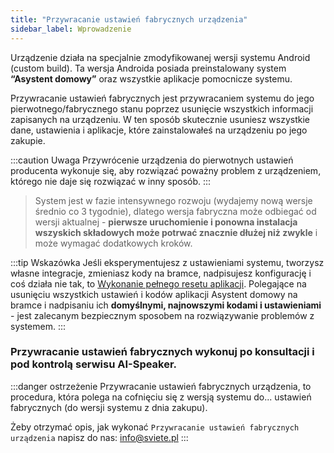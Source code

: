 ```yaml
---
title: "Przywracanie ustawień fabrycznych urządzenia"
sidebar_label: Wprowadzenie
---
```


Urządzenie działa na specjalnie zmodyfikowanej wersji systemu Android (custom build). Ta wersja Androida posiada preinstalowany system **“Asystent domowy”** oraz wszystkie aplikacje pomocnicze systemu.

Przywracanie ustawień fabrycznych jest przywracaniem systemu do jego pierwotnego/fabrycznego stanu poprzez usunięcie wszystkich informacji zapisanych na urządzeniu. W ten sposób skutecznie usuniesz wszystkie dane, ustawienia i aplikacje, które zainstalowałeś na urządzeniu po jego zakupie.

:::caution Uwaga
Przywrócenie urządzenia do pierwotnych ustawień producenta wykonuje się, aby rozwiązać poważny problem z urządzeniem, którego nie daje się rozwiązać w inny sposób.
:::


> System jest w fazie intensywnego rozwoju (wydajemy nową wersje średnio co 3 tygodnie), dlatego wersja fabryczna może odbiegać od wersji aktualnej - **pierwsze uruchomienie i ponowna instalacja wszyskich składowych może potrwać znacznie dłużej niż zwykle** i może wymagać dodatkowych kroków.


:::tip Wskazówka
Jeśli eksperymentujesz z ustawieniami systemu, tworzysz własne integracje, zmieniasz kody na bramce, nadpisujesz konfigurację i coś działa nie tak, to [Wykonanie pełnego resetu aplikacji](/docs/ais_bramka_reset_ais_step_by_step). Polegające na usunięciu wszystkich ustawień i kodów aplikacji Asystent domowy na bramce i nadpisaniu ich **domyślnymi, najnowszymi kodami i ustawieniami** - jest zalecanym bezpiecznym sposobem na rozwiązywanie problemów z systemem.
:::

### Przywracanie ustawień fabrycznych wykonuj po konsultacji i pod kontrolą serwisu AI-Speaker.
:::danger ostrzeżenie
Przywracanie ustawień fabrycznych urządzenia, to procedura, która polega na cofnięciu się z wersją systemu do... ustawień fabrycznych (do wersji systemu z dnia zakupu).

Żeby otrzymać opis, jak wykonać `Przywracanie ustawień fabrycznych urządzenia` napisz do nas: [info@sviete.pl](mailto:info@sviete.pl)
:::
